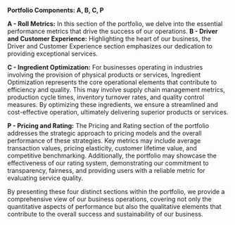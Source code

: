 **Portfolio Components: A, B, C, P**

**A - Roll Metrics:**
In this section of the portfolio, we delve into the essential performance metrics that drive the success of our operations.
**B - Driver and Customer Experience:**
Highlighting the heart of our business, the Driver and Customer Experience section emphasizes our dedication to providing exceptional services. 

**C - Ingredient Optimization:**
For businesses operating in industries involving the provision of physical products or services, Ingredient Optimization represents the core operational elements that contribute to efficiency and quality. This may involve supply chain management metrics, production cycle times, inventory turnover rates, and quality control measures. By optimizing these ingredients, we ensure a streamlined and cost-effective operation, ultimately delivering superior products or services.

**P - Pricing and Rating:**
The Pricing and Rating section of the portfolio addresses the strategic approach to pricing models and the overall performance of these strategies. Key metrics may include average transaction values, pricing elasticity, customer lifetime value, and competitive benchmarking. Additionally, the portfolio may showcase the effectiveness of our rating system, demonstrating our commitment to transparency, fairness, and providing users with a reliable metric for evaluating service quality.

By presenting these four distinct sections within the portfolio, we provide a comprehensive view of our business operations, covering not only the quantitative aspects of performance but also the qualitative elements that contribute to the overall success and sustainability of our business.

